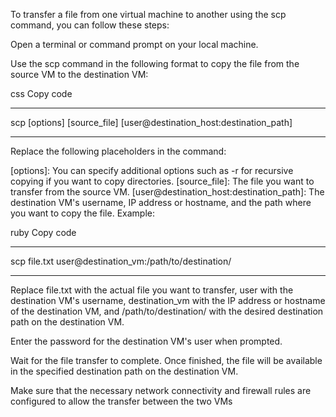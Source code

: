 To transfer a file from one virtual machine to another using the scp command, you can follow these steps:

Open a terminal or command prompt on your local machine.

Use the scp command in the following format to copy the file from the source VM to the destination VM:

css
Copy code
*********
scp [options] [source_file] [user@destination_host:destination_path]
**************
Replace the following placeholders in the command:

[options]: You can specify additional options such as -r for recursive copying if you want to copy directories.
[source_file]: The file you want to transfer from the source VM.
[user@destination_host:destination_path]: The destination VM's username, IP address or hostname, and the path where you want to copy the file.
Example:

ruby
Copy code

********************************
scp file.txt user@destination_vm:/path/to/destination/
**********************************
Replace file.txt with the actual file you want to transfer, user with the destination VM's username, destination_vm with the IP address or hostname of the destination VM, and /path/to/destination/ with the desired destination path on the destination VM.

Enter the password for the destination VM's user when prompted.

Wait for the file transfer to complete. Once finished, the file will be available in the specified destination path on the destination VM.

Make sure that the necessary network connectivity and firewall rules are configured to allow the transfer between the two VMs